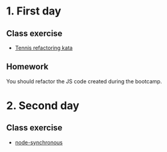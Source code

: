 # 1. First day
## Class exercise
- [Tennis refactoring kata](tennis-refactoring-kata)

## Homework
You should refactor the JS code created during the bootcamp.

# 2. Second day
## Class exercise
- [node-synchronous](node-synchronous)
